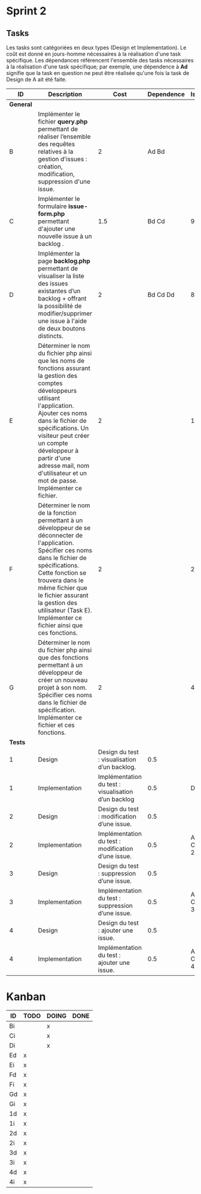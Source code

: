 # Sprint 2

## Tasks

Les tasks sont catégoriées en deux types (Design et Implementation). Le coût est donné en jours-homme nécessaires à la réalisation d'une task spécifique. Les dépendances référencent l'ensemble des tasks nécessaires à la réalisation d'une task spécifique; par exemple, une dépendence à **Ad** signifie que la task en question ne peut être réalisée qu'une fois la task de Design de A ait été faite.

| ID | Description | Cost | Dependence | Issue |
|----|-------------|------|------------|-------|
| **General**      |      |            |       |
|  B | Implémenter le fichier **query.php** permettant de réaliser l’ensemble des requêtes relatives à la gestion d'issues : création, modification, suppression d'une issue.| 2 | Ad Bd | |
|  C | Implémenter le formulaire **issue-form.php** permettant d'ajouter une nouvelle issue à un backlog . | 1.5 | Bd Cd |  9 |
|  D | Implémenter la page **backlog.php** permettant de visualiser la liste des issues existantes d’un backlog + offrant la possibilité de modifier/supprimer une issue à l'aide de deux boutons distincts. | 2 | Bd Cd Dd | 8, 10 |
|  E | Déterminer le nom du fichier php ainsi que les noms de fonctions assurant la gestion des comptes développeurs utilisant l'application. Ajouter ces noms dans le fichier de spécifications. Un visiteur peut créer un compte développeur à partir d'une adresse mail, nom d'utilisateur et un mot de passe. Implémenter ce fichier. | 2 | | 1 |
|  F | Déterminer le nom de la fonction permettant à un développeur de se déconnecter de l'application. Spécifier ces noms dans le fichier de spécifications. Cette fonction se trouvera dans le même fichier que le fichier assurant la gestion des utilisateur (Task E). Implémenter ce fichier ainsi que ces fonctions. | 2 |  | 2 |
|  G | Déterminer le nom du fichier php ainsi que des fonctions permettant à un développeur de créer un nouveau projet à son nom. Spécifier ces noms dans le fichier de spécification. Implémenter ce fichier et ces fonctions. | 2 | | 4 |
| **Tests** |             |      |            |       |
| 1 | Design | Design du test : visualisation d’un backlog. | 0.5 | | 8 |
| 1 | Implementation | Implémentation du test : visualisation d’un backlog | 0.5 | Di 1d | 8 |
| 2 | Design | Design du test : modification d’une issue. | 0.5 | | 10 |
| 2 | Implementation | Implémentation du test : modification d’une issue. | 0.5 | Ai Bi Ci Di 2d | 10 |
| 3 | Design | Design du test : suppression d’une issue. | 0.5 | | 10 |
| 3 | Implementation | Implémentation du test : suppression d’une issue. | 0.5 | Ai Bi Ci Di 3d | 10 |
| 4 | Design | Design du test : ajouter une issue. | 0.5 | | 9 |
| 4 | Implementation | Implémentation du test : ajouter une issue. | 0.5 | Ai Bi Ci Di 4d | 9 |

# Kanban

| ID | TODO | DOING | DONE |
|----|------|-------|------|
| Bi |      |     x |      |
| Ci |      |     x |      |
| Di |      |     x |      |
| Ed |    x |       |      |
| Ei |    x |       |      |
| Fd |    x |       |      |
| Fi |    x |       |      |
| Gd |    x |       |      |
| Gi |    x |       |      |
| 1d |    x |       |      |
| 1i |    x |       |      |
| 2d |    x |       |      |
| 2i |    x |       |      |
| 3d |    x |       |      |
| 3i |    x |       |      |
| 4d |    x |       |      |
| 4i |    x |       |      |
